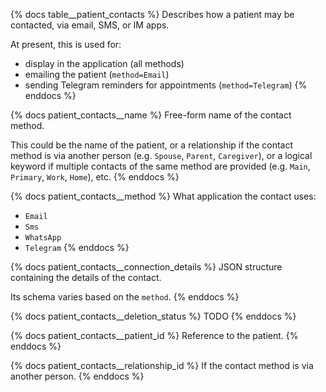 {% docs table__patient_contacts %}
Describes how a patient may be contacted, via email, SMS, or IM apps.

At present, this is used for:
- display in the application (all methods)
- emailing the patient (`method=Email`)
- sending Telegram reminders for appointments (`method=Telegram`)
{% enddocs %}

{% docs patient_contacts__name %}
Free-form name of the contact method.

This could be the name of the patient, or a relationship if the contact method is via another person
(e.g. `Spouse`, `Parent`, `Caregiver`), or a logical keyword if multiple contacts of the same method
are provided (e.g. `Main`, `Primary`, `Work`, `Home`), etc.
{% enddocs %}

{% docs patient_contacts__method %}
What application the contact uses:
- `Email`
- `Sms`
- `WhatsApp`
- `Telegram`
{% enddocs %}

{% docs patient_contacts__connection_details %}
JSON structure containing the details of the contact.

Its schema varies based on the `method`.
{% enddocs %}

{% docs patient_contacts__deletion_status %}
TODO
{% enddocs %}

{% docs patient_contacts__patient_id %}
Reference to the patient.
{% enddocs %}

{% docs patient_contacts__relationship_id %}
If the contact method is via another person.
{% enddocs %}
